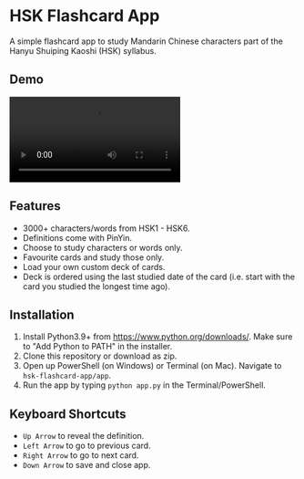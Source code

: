 # HSK Flashcard App
 A simple flashcard app to study Mandarin Chinese characters part of the Hanyu Shuiping Kaoshi (HSK) syllabus.

## Demo
![demo](https://user-images.githubusercontent.com/39134434/168331964-194c0db9-1d6a-451b-9581-9792e35a1909.mov)

## Features
- 3000+ characters/words from HSK1 - HSK6.
- Definitions come with PinYin.
- Choose to study characters or words only.
- Favourite cards and study those only.
- Load your own custom deck of cards.
- Deck is ordered using the last studied date of the card (i.e. start with the card you studied the longest time ago).

## Installation
1. Install Python3.9+ from https://www.python.org/downloads/. Make sure to "Add Python to PATH" in the installer.
2. Clone this repository or download as zip.
3. Open up PowerShell (on Windows) or Terminal (on Mac). Navigate to `hsk-flashcard-app/app`.
4. Run the app by typing `python app.py` in the Terminal/PowerShell.

## Keyboard Shortcuts
 - `Up Arrow` to reveal the definition.
 - `Left Arrow` to go to previous card.
 - `Right Arrow` to go to next card.
 - `Down Arrow` to save and close app.